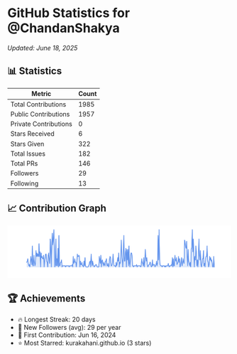# GitHub Statistics for @ChandanShakya
*Updated: June 18, 2025*

## 📊 Statistics
| Metric | Count |
|--------|--------|
| Total Contributions | 1985 |
| Public Contributions | 1957 |
| Private Contributions | 0 |
| Stars Received | 6 |
| Stars Given | 322 |
| Total Issues | 182 |
| Total PRs | 146 |
| Followers | 29 |
| Following | 13 |

## 📈 Contribution Graph

![Contribution Graph](./contribution_graph.png)

## 🏆 Achievements

- 🔥 Longest Streak: 20 days
- 👥 New Followers (avg): 29 per year
- 📅 First Contribution: Jun 16, 2024
- ⭐ Most Starred: kurakahani.github.io (3 stars)
